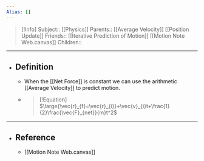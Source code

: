 ```yaml
---
Alias: []
---
```

> [!Info]
> Subject:: [[Physics]]
> Parents:: [[Average Velocity]] [[Position Update]]
> Friends:: [[Iterative Prediction of Motion]] [[Motion Note Web.canvas]]
> Children:: 
---
- ## Definition
	- When the [[Net Force]] is constant we can use the arithmetic [[Average Velocity]] to predict motion.
	- > [!Equation]
	  > $\large{\vec{r}_{f}=\vec{r}_{i}}+\vec{v}_{i}t+\frac{1}{2}\frac{\vec{F}_{net}}{m}t^2$
---
- ## Reference
	- [[Motion Note Web.canvas]]